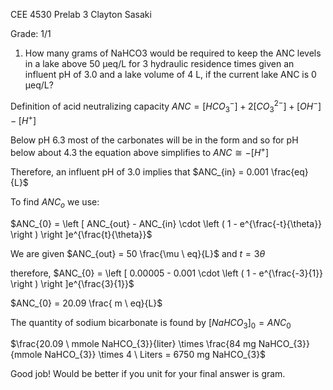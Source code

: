 CEE 4530
Prelab 3
Clayton Sasaki

<div class="alert alert-block alert-info">
Grade: 1/1
</div>

1)	How many grams of NaHCO3 would be required to keep the ANC levels in a  lake above 50 µeq/L for 3 hydraulic
residence times given an influent pH of 3.0 and a lake volume of 4 L, if the current lake ANC is 0 µeq/L?

Definition of acid neutralizing capacity
$ANC = \left [  HCO_{3}^{-}\right ] + 2\left [ CO_{3}^{2-} \right ] + \left [ OH^{-} \right ] - \left [ H^{+} \right ]$

Below pH 6.3 most of the carbonates will be in the form and so for pH below about 4.3 the equation above simplifies to
$ANC \cong  - \left [ H^{+} \right ]$

Therefore,
an influent pH of 3.0 implies that $ANC_{in}  =  0.001 \frac{eq}{L}$

To find $ANC_o$ we use:

$ANC_{0} = \left [ ANC_{out} - ANC_{in} \cdot \left ( 1 - e^{\frac{-t}{\theta}} \right ) \right ]e^{\frac{t}{\theta}}$

We are given $ANC_{out} = 50 \frac{\mu \ eq}{L}$ and $t = 3 \theta$

therefore,
$ANC_{0} = \left [ 0.00005 - 0.001 \cdot \left ( 1 - e^{\frac{-3}{1}} \right ) \right ]e^{\frac{3}{1}}$

$ANC_{0} = 20.09 \frac{ m \ eq}{L}$

The quantity of sodium bicarbonate is found by
$\left [ NaHCO_{3} \right ]_{0} = ANC_{0}$

$\frac{20.09 \ mmole NaHCO_{3}}{liter} \times \frac{84 mg NaHCO_{3}}{mmole NaHCO_{3}} \times 4 \ Liters = 6750 mg NaHCO_{3}$

<div class="alert alert-block alert-danger">
Good job! Would be better if you unit for your final answer is gram. 
</div>
